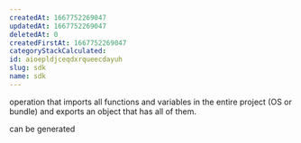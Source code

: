 ```yaml
---
createdAt: 1667752269047
updatedAt: 1667752269047
deletedAt: 0
createdFirstAt: 1667752269047
categoryStackCalculated: 
id: aioepldjceqdxrqueecdayuh
slug: sdk
name: sdk
---
```


operation that imports all functions and variables in the entire project (OS or bundle) and exports an object that has all of them.

can be generated
